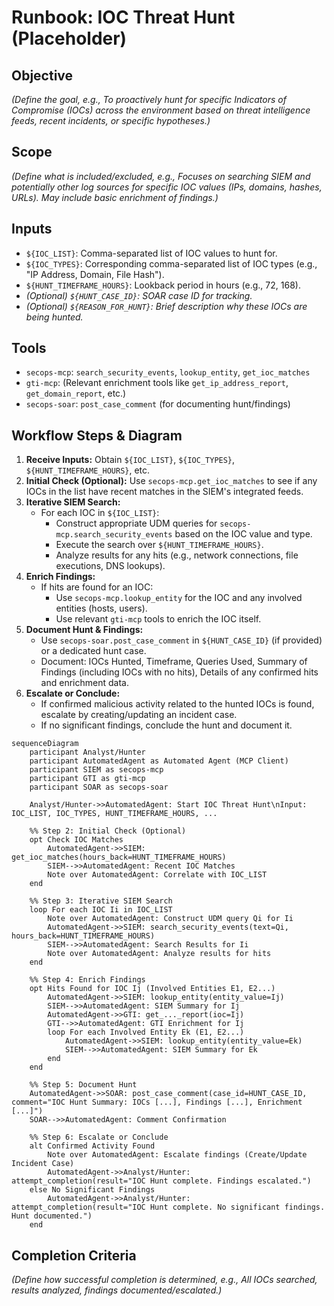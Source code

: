 # Runbook: IOC Threat Hunt (Placeholder)

## Objective

*(Define the goal, e.g., To proactively hunt for specific Indicators of Compromise (IOCs) across the environment based on threat intelligence feeds, recent incidents, or specific hypotheses.)*

## Scope

*(Define what is included/excluded, e.g., Focuses on searching SIEM and potentially other log sources for specific IOC values (IPs, domains, hashes, URLs). May include basic enrichment of findings.)*

## Inputs

*   `${IOC_LIST}`: Comma-separated list of IOC values to hunt for.
*   `${IOC_TYPES}`: Corresponding comma-separated list of IOC types (e.g., "IP Address, Domain, File Hash").
*   `${HUNT_TIMEFRAME_HOURS}`: Lookback period in hours (e.g., 72, 168).
*   *(Optional) `${HUNT_CASE_ID}`: SOAR case ID for tracking.*
*   *(Optional) `${REASON_FOR_HUNT}`: Brief description why these IOCs are being hunted.*

## Tools

*   `secops-mcp`: `search_security_events`, `lookup_entity`, `get_ioc_matches`
*   `gti-mcp`: (Relevant enrichment tools like `get_ip_address_report`, `get_domain_report`, etc.)
*   `secops-soar`: `post_case_comment` (for documenting hunt/findings)

## Workflow Steps & Diagram

1.  **Receive Inputs:** Obtain `${IOC_LIST}`, `${IOC_TYPES}`, `${HUNT_TIMEFRAME_HOURS}`, etc.
2.  **Initial Check (Optional):** Use `secops-mcp.get_ioc_matches` to see if any IOCs in the list have recent matches in the SIEM's integrated feeds.
3.  **Iterative SIEM Search:**
    *   For each IOC in `${IOC_LIST}`:
        *   Construct appropriate UDM queries for `secops-mcp.search_security_events` based on the IOC value and type.
        *   Execute the search over `${HUNT_TIMEFRAME_HOURS}`.
        *   Analyze results for any hits (e.g., network connections, file executions, DNS lookups).
4.  **Enrich Findings:**
    *   If hits are found for an IOC:
        *   Use `secops-mcp.lookup_entity` for the IOC and any involved entities (hosts, users).
        *   Use relevant `gti-mcp` tools to enrich the IOC itself.
5.  **Document Hunt & Findings:**
    *   Use `secops-soar.post_case_comment` in `${HUNT_CASE_ID}` (if provided) or a dedicated hunt case.
    *   Document: IOCs Hunted, Timeframe, Queries Used, Summary of Findings (including IOCs with no hits), Details of any confirmed hits and enrichment data.
6.  **Escalate or Conclude:**
    *   If confirmed malicious activity related to the hunted IOCs is found, escalate by creating/updating an incident case.
    *   If no significant findings, conclude the hunt and document it.

```{mermaid}
sequenceDiagram
    participant Analyst/Hunter
    participant AutomatedAgent as Automated Agent (MCP Client)
    participant SIEM as secops-mcp
    participant GTI as gti-mcp
    participant SOAR as secops-soar

    Analyst/Hunter->>AutomatedAgent: Start IOC Threat Hunt\nInput: IOC_LIST, IOC_TYPES, HUNT_TIMEFRAME_HOURS, ...

    %% Step 2: Initial Check (Optional)
    opt Check IOC Matches
        AutomatedAgent->>SIEM: get_ioc_matches(hours_back=HUNT_TIMEFRAME_HOURS)
        SIEM-->>AutomatedAgent: Recent IOC Matches
        Note over AutomatedAgent: Correlate with IOC_LIST
    end

    %% Step 3: Iterative SIEM Search
    loop For each IOC Ii in IOC_LIST
        Note over AutomatedAgent: Construct UDM query Qi for Ii
        AutomatedAgent->>SIEM: search_security_events(text=Qi, hours_back=HUNT_TIMEFRAME_HOURS)
        SIEM-->>AutomatedAgent: Search Results for Ii
        Note over AutomatedAgent: Analyze results for hits
    end

    %% Step 4: Enrich Findings
    opt Hits Found for IOC Ij (Involved Entities E1, E2...)
        AutomatedAgent->>SIEM: lookup_entity(entity_value=Ij)
        SIEM-->>AutomatedAgent: SIEM Summary for Ij
        AutomatedAgent->>GTI: get_..._report(ioc=Ij)
        GTI-->>AutomatedAgent: GTI Enrichment for Ij
        loop For each Involved Entity Ek (E1, E2...)
            AutomatedAgent->>SIEM: lookup_entity(entity_value=Ek)
            SIEM-->>AutomatedAgent: SIEM Summary for Ek
        end
    end

    %% Step 5: Document Hunt
    AutomatedAgent->>SOAR: post_case_comment(case_id=HUNT_CASE_ID, comment="IOC Hunt Summary: IOCs [...], Findings [...], Enrichment [...]")
    SOAR-->>AutomatedAgent: Comment Confirmation

    %% Step 6: Escalate or Conclude
    alt Confirmed Activity Found
        Note over AutomatedAgent: Escalate findings (Create/Update Incident Case)
        AutomatedAgent->>Analyst/Hunter: attempt_completion(result="IOC Hunt complete. Findings escalated.")
    else No Significant Findings
        AutomatedAgent->>Analyst/Hunter: attempt_completion(result="IOC Hunt complete. No significant findings. Hunt documented.")
    end
```

## Completion Criteria

*(Define how successful completion is determined, e.g., All IOCs searched, results analyzed, findings documented/escalated.)*
